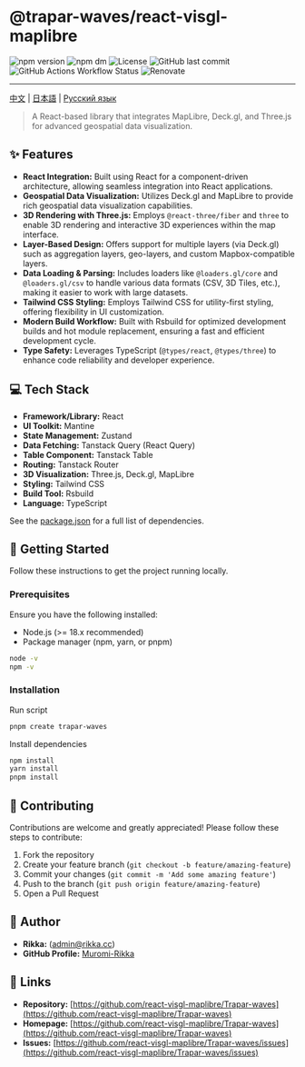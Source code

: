 # @trapar-waves/react-visgl-maplibre

![npm version](https://img.shields.io/npm/v/@trapar-waves/react-visgl-maplibre)
![npm dm](https://img.shields.io/npm/dm/@trapar-waves/react-visgl-maplibre)
![License](https://img.shields.io/github/license/Trapar-waves/react-visgl-maplibre)
![GitHub last commit](https://img.shields.io/github/last-commit/Trapar-waves/react-visgl-maplibre)
![GitHub Actions Workflow Status](https://img.shields.io/github/actions/workflow/status/Trapar-waves/react-visgl-maplibre/release.yml)
![Renovate](https://img.shields.io/badge/renovate-enabled-blue)

---

[中文](/readme/README-CN.md) | [日本語](/readme/README-JP.md) | [Русский язык](/readme/README-RU.md)

> A React-based library that integrates MapLibre, Deck.gl, and Three.js for advanced geospatial data visualization.

## ✨ Features

- **React Integration:** Built using React for a component-driven architecture, allowing seamless integration into React applications.
- **Geospatial Data Visualization:** Utilizes Deck.gl and MapLibre to provide rich geospatial data visualization capabilities.
- **3D Rendering with Three.js:** Employs `@react-three/fiber` and `three` to enable 3D rendering and interactive 3D experiences within the map interface.
- **Layer-Based Design:** Offers support for multiple layers (via Deck.gl) such as aggregation layers, geo-layers, and custom Mapbox-compatible layers.
- **Data Loading & Parsing:** Includes loaders like `@loaders.gl/core` and `@loaders.gl/csv` to handle various data formats (CSV, 3D Tiles, etc.), making it easier to work with large datasets.
- **Tailwind CSS Styling:** Employs Tailwind CSS for utility-first styling, offering flexibility in UI customization.
- **Modern Build Workflow:** Built with Rsbuild for optimized development builds and hot module replacement, ensuring a fast and efficient development cycle.
- **Type Safety:** Leverages TypeScript (`@types/react`, `@types/three`) to enhance code reliability and developer experience.

## 💻 Tech Stack

- **Framework/Library:** React
- **UI Toolkit:** Mantine
- **State Management:** Zustand
- **Data Fetching:** Tanstack Query (React Query)
- **Table Component:** Tanstack Table
- **Routing:** Tanstack Router
- **3D Visualization:** Three.js, Deck.gl, MapLibre
- **Styling:** Tailwind CSS
- **Build Tool:** Rsbuild
- **Language:** TypeScript

See the [package.json](package.json) for a full list of dependencies.

## 🚀 Getting Started

Follow these instructions to get the project running locally.

### Prerequisites

Ensure you have the following installed:

- Node.js (>= 18.x recommended)
- Package manager (npm, yarn, or pnpm)

```bash
node -v
npm -v
```

### Installation

Run script

```bash
pnpm create trapar-waves
```

Install dependencies

```bash
npm install
yarn install
pnpm install
```

## 🤝 Contributing

Contributions are welcome and greatly appreciated! Please follow these steps to contribute:

1. Fork the repository
2. Create your feature branch (`git checkout -b feature/amazing-feature`)
3. Commit your changes (`git commit -m 'Add some amazing feature'`)
4. Push to the branch (`git push origin feature/amazing-feature`)
5. Open a Pull Request

## 👤 Author

- **Rikka:** (admin@rikka.cc)
- **GitHub Profile:** [Muromi-Rikka](https://github.com/Muromi-Rikka)

## 🔗 Links

- **Repository:** [https://github.com/react-visgl-maplibre/Trapar-waves](https://github.com/react-visgl-maplibre/Trapar-waves)
- **Homepage:** [https://github.com/react-visgl-maplibre/Trapar-waves](https://github.com/react-visgl-maplibre/Trapar-waves)
- **Issues:** [https://github.com/react-visgl-maplibre/Trapar-waves/issues](https://github.com/react-visgl-maplibre/Trapar-waves/issues)
